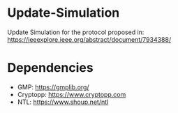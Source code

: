 # Update-Simulation

Update Simulation for the protocol proposed in: https://ieeexplore.ieee.org/abstract/document/7934388/

# Dependencies

* GMP: https://gmplib.org/
* Cryptopp: https://www.cryptopp.com
* NTL: https://www.shoup.net/ntl
